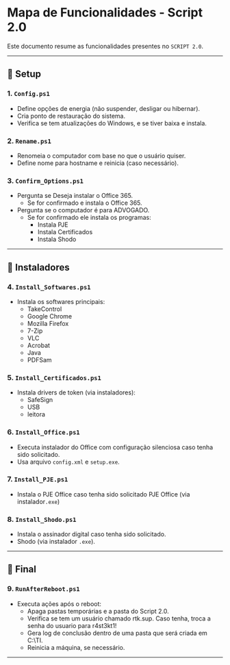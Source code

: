 # Mapa de Funcionalidades - Script 2.0

Este documento resume as funcionalidades presentes no `SCRIPT 2.0`.

---

## 📁 Setup

### 1. `Config.ps1`
- Define opções de energia (não suspender, desligar ou hibernar).
- Cria ponto de restauração do sistema.
- Verifica se tem atualizações do Windows, e se tiver baixa e instala.

### 2. `Rename.ps1`
- Renomeia o computador com base no que o usuário quiser.
- Define nome para hostname e reinicia (caso necessário).

### 3. `Confirm_Options.ps1`
- Pergunta se Deseja instalar o Office 365.
	- Se for confirmado e instala o Office 365.
- Pergunta se o computador é para ADVOGADO.
	- Se for confirmado ele instala os programas:
	  - Instala PJE
	  - Instala Certificados
	  - Instala Shodo



---

## 📁 Instaladores

### 4. `Install_Softwares.ps1`
- Instala os softwares principais:
  - TakeControl
  - Google Chrome
  - Mozilla Firefox
  - 7-Zip
  - VLC
  - Acrobat
  - Java
  - PDFSam

### 5. `Install_Certificados.ps1`
- Instala drivers de token (via instaladores):
  - SafeSign
  - USB
  - leitora

### 6. `Install_Office.ps1`
- Executa instalador do Office com configuração silenciosa caso tenha sido solicitado.
- Usa arquivo `config.xml` e `setup.exe`.

### 7. `Install_PJE.ps1`
  - Instala o PJE Office caso tenha sido solicitado
	  PJE Office (via instalador`.exe`)

### 8. `Install_Shodo.ps1`
- Instala o assinador digital caso tenha sido solicitado.
- Shodo (via instalador `.exe`).

---

## 📁 Final

### 9. `RunAfterReboot.ps1`
- Executa ações após o reboot:
  - Apaga pastas temporárias e a pasta do Script 2.0.
  - Verifica se tem um usuário chamado rtk.sup. Caso tenha, troca a senha do usuario para r4st3kt1!
  - Gera log de conclusão dentro de uma pasta que será criada em C:\TI.
  - Reinicia a máquina, se necessário.

---

